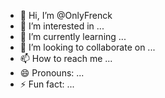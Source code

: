 - 👋 Hi, I’m @OnlyFrenck
- 👀 I’m interested in ...
- 🌱 I’m currently learning ...
- 💞️ I’m looking to collaborate on ...
- 📫 How to reach me ...
- 😄 Pronouns: ...
- ⚡ Fun fact: ...

<!---
OnlyFrenck/OnlyFrenck is a ✨ special ✨ repository because its `README.md` (this file) appears on your GitHub profile.
You can click the Preview link to take a look at your changes.
--->
